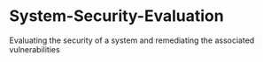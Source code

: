 # System-Security-Evaluation
Evaluating the security of a system and remediating the associated vulnerabilities
